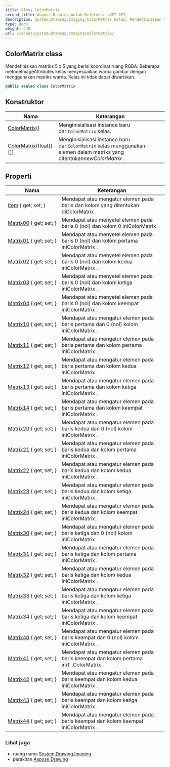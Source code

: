 ```yaml
---
title: Class ColorMatrix
second_title: Aspose.Drawing untuk Referensi .NET API
description: System.Drawing.Imaging.ColorMatrix kelas. Mendefinisikan matriks 5 x 5 yang berisi koordinat ruang RGBA. Beberapa metodeImageAttributes kelas menyesuaikan warna gambar dengan menggunakan matriks warna. Kelas ini tidak dapat diwariskan.
type: docs
weight: 640
url: /id/net/system.drawing.imaging/colormatrix/
---
```

## ColorMatrix class

Mendefinisikan matriks 5 x 5 yang berisi koordinat ruang RGBA. Beberapa metodeImageAttributes kelas menyesuaikan warna gambar dengan menggunakan matriks warna. Kelas ini tidak dapat diwariskan.

```csharp
public sealed class ColorMatrix
```

## Konstruktor

| Nama | Keterangan |
| --- | --- |
| [ColorMatrix](colormatrix/#constructor)() | Menginisialisasi instance baru dari`ColorMatrix` kelas. |
| [ColorMatrix](colormatrix/#constructor_1)(float[][]) | Menginisialisasi instance baru dari`ColorMatrix` kelas menggunakan elemen dalam matriks yang ditentukan*newColorMatrix* . |

## Properti

| Nama | Keterangan |
| --- | --- |
| [Item](../../system.drawing.imaging/colormatrix/item/) { get; set; } | Mendapat atau mengatur elemen pada baris dan kolom yang ditentukan diColorMatrix . |
| [Matrix00](../../system.drawing.imaging/colormatrix/matrix00/) { get; set; } | Mendapat atau menyetel elemen pada baris 0 (nol) dan kolom 0 iniColorMatrix . |
| [Matrix01](../../system.drawing.imaging/colormatrix/matrix01/) { get; set; } | Mendapat atau menyetel elemen pada baris 0 (nol) dan kolom pertama iniColorMatrix . |
| [Matrix02](../../system.drawing.imaging/colormatrix/matrix02/) { get; set; } | Mendapat atau menyetel elemen pada baris 0 (nol) dan kolom kedua iniColorMatrix . |
| [Matrix03](../../system.drawing.imaging/colormatrix/matrix03/) { get; set; } | Mendapat atau menyetel elemen pada baris 0 (nol) dan kolom ketiga iniColorMatrix . |
| [Matrix04](../../system.drawing.imaging/colormatrix/matrix04/) { get; set; } | Mendapat atau menyetel elemen pada baris 0 (nol) dan kolom keempat iniColorMatrix . |
| [Matrix10](../../system.drawing.imaging/colormatrix/matrix10/) { get; set; } | Mendapat atau mengatur elemen pada baris pertama dan 0 (nol) kolom iniColorMatrix . |
| [Matrix11](../../system.drawing.imaging/colormatrix/matrix11/) { get; set; } | Mendapat atau mengatur elemen pada baris pertama dan kolom pertama iniColorMatrix . |
| [Matrix12](../../system.drawing.imaging/colormatrix/matrix12/) { get; set; } | Mendapat atau mengatur elemen pada baris pertama dan kolom kedua iniColorMatrix . |
| [Matrix13](../../system.drawing.imaging/colormatrix/matrix13/) { get; set; } | Mendapat atau mengatur elemen pada baris pertama dan kolom ketiga iniColorMatrix . |
| [Matrix14](../../system.drawing.imaging/colormatrix/matrix14/) { get; set; } | Mendapat atau mengatur elemen pada baris pertama dan kolom keempat iniColorMatrix . |
| [Matrix20](../../system.drawing.imaging/colormatrix/matrix20/) { get; set; } | Mendapat atau mengatur elemen pada baris kedua dan 0 (nol) kolom iniColorMatrix . |
| [Matrix21](../../system.drawing.imaging/colormatrix/matrix21/) { get; set; } | Mendapat atau mengatur elemen pada baris kedua dan kolom pertama iniColorMatrix . |
| [Matrix22](../../system.drawing.imaging/colormatrix/matrix22/) { get; set; } | Mendapat atau mengatur elemen pada baris kedua dan kolom kedua iniColorMatrix . |
| [Matrix23](../../system.drawing.imaging/colormatrix/matrix23/) { get; set; } | Mendapat atau mengatur elemen pada baris kedua dan kolom ketiga iniColorMatrix . |
| [Matrix24](../../system.drawing.imaging/colormatrix/matrix24/) { get; set; } | Mendapat atau mengatur elemen pada baris kedua dan kolom keempat iniColorMatrix . |
| [Matrix30](../../system.drawing.imaging/colormatrix/matrix30/) { get; set; } | Mendapat atau mengatur elemen pada baris ketiga dan 0 (nol) kolom iniColorMatrix . |
| [Matrix31](../../system.drawing.imaging/colormatrix/matrix31/) { get; set; } | Mendapat atau mengatur elemen pada baris ketiga dan kolom pertama iniColorMatrix . |
| [Matrix32](../../system.drawing.imaging/colormatrix/matrix32/) { get; set; } | Mendapat atau mengatur elemen pada baris ketiga dan kolom kedua iniColorMatrix . |
| [Matrix33](../../system.drawing.imaging/colormatrix/matrix33/) { get; set; } | Mendapat atau mengatur elemen pada baris ketiga dan kolom ketiga iniColorMatrix . |
| [Matrix34](../../system.drawing.imaging/colormatrix/matrix34/) { get; set; } | Mendapat atau mengatur elemen pada baris ketiga dan kolom keempat iniColorMatrix . |
| [Matrix40](../../system.drawing.imaging/colormatrix/matrix40/) { get; set; } | Mendapat atau mengatur elemen pada baris keempat dan 0 (nol) kolom iniColorMatrix . |
| [Matrix41](../../system.drawing.imaging/colormatrix/matrix41/) { get; set; } | Mendapat atau mengatur elemen pada baris keempat dan kolom pertama iniT:.ColorMatrix . |
| [Matrix42](../../system.drawing.imaging/colormatrix/matrix42/) { get; set; } | Mendapat atau mengatur elemen pada baris keempat dan kolom kedua iniColorMatrix . |
| [Matrix43](../../system.drawing.imaging/colormatrix/matrix43/) { get; set; } | Mendapat atau mengatur elemen pada baris keempat dan kolom ketiga iniColorMatrix . |
| [Matrix44](../../system.drawing.imaging/colormatrix/matrix44/) { get; set; } | Mendapat atau mengatur elemen pada baris keempat dan kolom keempat iniColorMatrix . |

### Lihat juga

* ruang nama [System.Drawing.Imaging](../../system.drawing.imaging/)
* perakitan [Aspose.Drawing](../../)


